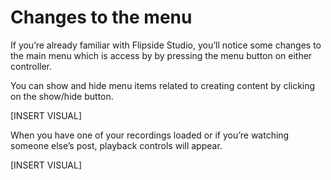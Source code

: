 # Changes to the menu

If you’re already familiar with Flipside Studio, you’ll notice some changes to the main menu which is access by by pressing the menu button on either controller.

You can show and hide menu items related to creating content by clicking on the show/hide button.

[INSERT VISUAL]

When you have one of your recordings loaded or if you’re watching someone else’s post, playback controls will appear.

[INSERT VISUAL]

